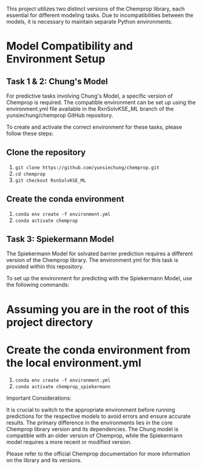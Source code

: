 This project utilizes two distinct versions of the Chemprop library, each essential for different modeling tasks. Due to incompatibilities between the models, it is necessary to maintain separate Python environments.

# Model Compatibility and Environment Setup

## Task 1 & 2: Chung's Model

For predictive tasks involving Chung's Model, a specific version of Chemprop is required. The compatible environment can be set up using the environment.yml file available in the RxnSolvKSE_ML branch of the yunsiechung/chemprop GitHub repository.

To create and activate the correct environment for these tasks, please follow these steps:

## Clone the repository
1. `git clone https://github.com/yunsiechung/chemprop.git`
2. `cd chemprop`
3. `git checkout RxnSolvKSE_ML`

## Create the conda environment

1. `conda env create -f environment.yml`
2. `conda activate chemprop`

## Task 3: Spiekermann Model

The Spiekermann Model for solvated barrier prediction requires a different version of the Chemprop library. The environment.yml for this task is provided within this repository.

To set up the environment for predicting with the Spiekermann Model, use the following commands:

# Assuming you are in the root of this project directory
# Create the conda environment from the local environment.yml
1. `conda env create -f environment.yml`
2. `conda activate chemprop_spiekermann`

Important Considerations:

It is crucial to switch to the appropriate environment before running predictions for the respective models to avoid errors and ensure accurate results.
The primary difference in the environments lies in the core Chemprop library version and its dependencies. The Chung model is compatible with an older version of Chemprop, while the Spiekermann model requires a more recent or modified version.

Please refer to the official Chemprop documentation for more information on the library and its versions.
